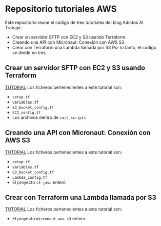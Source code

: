 # Repositorio tutoriales AWS
Este repositorio reune el código de tres tutoriales del blog Adictos Al Trabajo:
- Crear un servidor SFTP con EC2 y S3 usando Terraform
- Creando una API con Micronaut: Conexión con AWS S3
- Crear con Terraform una Lambda llamada por S3
Por lo tanto, el código se divide en tres.

## Crear un servidor SFTP con EC2 y S3 usando Terraform
[TUTORIAL]() Los ficheros pertenecientes a este tutorial son:
- `setup.tf`
- `variables.tf`
- `S3_bucket_config.tf`
- `EC2_config.tf`
- Los archivos dentro de `init_scripts`

## Creando una API con Micronaut: Conexión con AWS S3
[TUTORIAL]() Los ficheros pertenecientes a este tutorial son:
- `setup.tf`
- `variables.tf`
- `S3_bucket_config.tf`
- `Lambda_config.tf`
- El proyecto `s3-java` entero

## Crear con Terraform una Lambda llamada por S3
[TUTORIAL]() Los ficheros pertenecientes a este tutorial son:
- El proyecto `micronaut_aws_s3` entero
